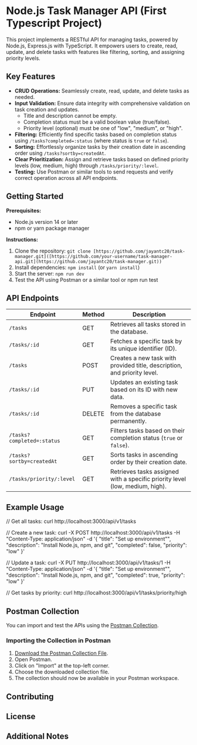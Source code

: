 # Node.js Task Manager API (First Typescript Project)

This project implements a RESTful API for managing tasks, powered by Node.js, Express.js with TypeScript. It empowers users to create, read, update, and delete tasks with features like filtering, sorting, and assigning priority levels.

## Key Features

* **CRUD Operations:** Seamlessly create, read, update, and delete tasks as needed.
* **Input Validation:** Ensure data integrity with comprehensive validation on task creation and updates.
    * Title and description cannot be empty.
    * Completion status must be a valid boolean value (true/false).
    * Priority level (optional) must be one of "low", "medium", or "high".
* **Filtering:** Efficiently find specific tasks based on completion status using `/tasks?completed=:status` (where status is `true` or `false`).
* **Sorting:** Effortlessly organize tasks by their creation date in ascending order using `/tasks?sortby=createdAt`.
* **Clear Prioritization:** Assign and retrieve tasks based on defined priority levels (low, medium, high) through `/tasks/priority/:level`.
* **Testing:** Use Postman or similar tools to send requests and verify correct operation across all API endpoints.

## Getting Started

**Prerequisites:**

- Node.js version 14 or later
- npm or yarn package manager

**Instructions:**

1. Clone the repository: `git clone [https://github.com/jayantc20/task-manager.git]([https://github.com/your-username/task-manager-api.git](https://github.com/jayantc20/task-manager.git))`
2. Install dependencies: `npm install` (or `yarn install`)
4. Start the server: `npm run dev`
5. Test the API using Postman or a similar tool or npm run test

## API Endpoints

| Endpoint              | Method | Description                                              |
|-----------------------|--------|----------------------------------------------------------|
| `/tasks`             | GET    | Retrieves all tasks stored in the database.                |
| `/tasks/:id`          | GET    | Fetches a specific task by its unique identifier (ID).      |
| `/tasks`             | POST   | Creates a new task with provided title, description, and priority level. |
| `/tasks/:id`          | PUT    | Updates an existing task based on its ID with new data.    |
| `/tasks/:id`          | DELETE | Removes a specific task from the database permanently.     |
| `/tasks?completed=:status` | GET    | Filters tasks based on their completion status (`true` or `false`). |
| `/tasks?sortby=createdAt` | GET    | Sorts tasks in ascending order by their creation date.      |
| `/tasks/priority/:level` | GET    | Retrieves tasks assigned with a specific priority level (low, medium, high). |

## Example Usage

// Get all tasks:
curl http://localhost:3000/api/v1/tasks

// Create a new task:
curl -X POST http://localhost:3000/api/v1/tasks -H "Content-Type: application/json" -d '{ "title": "Set up environment"", "description": "Install Node.js, npm, and git", "completed": false, "priority": "low" }'

// Update a task:
curl -X PUT http://localhost:3000/api/v1/tasks/1 -H "Content-Type: application/json" -d '{ "title": "Set up environment"", "description": "Install Node.js, npm, and git", "completed": true, "priority": "low" }'

// Get tasks by priority:
curl http://localhost:3000/api/v1/tasks/priority/high

## Postman Collection

You can import and test the APIs using the [Postman Collection](https://github.com/jayantc20/task-manager/blob/main/Task-Manager.postman_collection.json).

### Importing the Collection in Postman

1. [Download the Postman Collection File](https://github.com/jayantc20/task-manager/blob/main/Task-Manager.postman_collection.json).
2. Open Postman.
3. Click on "Import" at the top-left corner.
4. Choose the downloaded collection file.
5. The collection should now be available in your Postman workspace.

## Contributing

## License

## Additional Notes
